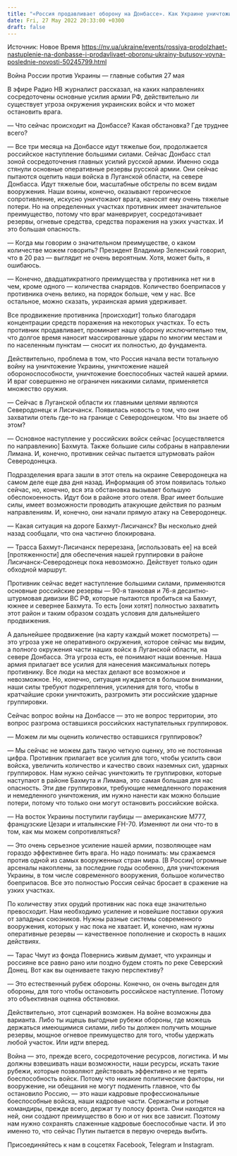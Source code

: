 ```yaml
---
title: "«Россия продавливает оборону на Донбассе». Как Украине уничтожить ударные группировки РФ и удержать оборону — интервью с Бутусовым"
date: Fri, 27 May 2022 20:33:00 +0300
draft: false
---
```

Источник: Новое Время https://nv.ua/ukraine/events/rossiya-prodolzhaet-nastuplenie-na-donbasse-i-prodavlivaet-oboronu-ukrainy-butusov-voyna-poslednie-novosti-50245799.html


Война России против Украины — главные события 27 мая

В эфире Радио НВ журналист рассказал, на каких направлениях сосредоточены основные усилия армии РФ, действительно ли существует угроза окружения украинских войск и что может остановить врага.

— Что сейчас происходит на Донбассе? Какая обстановка? Где труднее всего?

— Все три месяца на Донбассе идут тяжелые бои, продолжается российское наступление большими силами. Сейчас Донбасс стал зоной сосредоточения главных усилий русской армии. Именно сюда стянули основные оперативные резервы русской армии. Они сейчас пытаются оцепить наши войска в Луганской области, на севере Донбасса. Идут тяжелые бои, масштабные обстрелы по всем видам вооружения. Наши воины, конечно, оказывают героическое сопротивление, искусно уничтожают врага, наносят ему очень тяжелые потери. Но на определенных участках противник имеет значительное преимущество, потому что враг маневрирует, сосредотачивает резервы, огневые средства, средства поражения на узких участках. И это большая опасность.

— Когда мы говорим о значительном преимуществе, о каком количестве можем говорить? Президент Владимир Зеленский говорил, что в 20 раз — выглядит не очень вероятным. Хотя, может быть, я ошибаюсь.

— Конечно, двадцатикратного преимущества у противника нет ни в чем, кроме одного — количества снарядов. Количество боеприпасов у противника очень велико, на порядок больше, чем у нас. Все остальное, можно сказать, украинская армия удерживает.

Все продвижение противника [происходит] только благодаря концентрации средств поражения на некоторых участках. То есть противник продавливает, проминает нашу оборону исключительно тем, что долгое время наносит массированные удары по многим местам и по населенным пунктам — сносит их полностью, до фундамента.

Действительно, проблема в том, что Россия начала вести тотальную войну на уничтожение Украины, уничтожение нашей обороноспособности, уничтожение боеспособных частей нашей армии. И враг совершенно не ограничен никакими силами, применяется множество оружия.

— Сейчас в Луганской области их главными целями являются Северодонецк и Лисичанск. Появилась новость о том, что они захватили отель где-то на границе с Северодонецком. Что вы знаете об этом?

— Основное наступление у российских войск сейчас [осуществляется по направлению] Бахмута. Также большие силы собраны в направлении Лимана. И, конечно, противник сейчас пытается штурмовать район Северодонецка.

Подразделения врага зашли в этот отель на окраине Северодонецка на самом деле еще два дня назад. Информация об этом появилась только сейчас, но, конечно, вся эта обстановка вызывает большую обеспокоенность. Идут бои в районе этого отеля. Враг имеет большие силы, имеет возможности проводить атакующие действия по разным направлениям. И, конечно, они начали прямую атаку на Северодонецк.

— Какая ситуация на дороге Бахмут-Лисичанск? Вы несколько дней назад сообщали, что она частично блокирована.

— Трасса Бахмут-Лисичанск перерезана, [использовать ее] на всей [протяженности] для обеспечения нашей группировки в районе Лисичанск-Северодонецк пока невозможно. Действует только один обходной маршрут.

Противник сейчас ведет наступление большими силами, применяются основные российские резервы — 90-я танковая и 76-я десантно-штурмовая дивизии ВС РФ, которые пытаются пробиться на Бахмут, южнее и севернее Бахмута. То есть [они хотят] полностью захватить этот район и таким образом создать условия для дальнейшего продвижения.

А дальнейшее продвижение (на карту каждый может посмотреть) — это угроза уже не оперативного окружения, которое сейчас мы видим, а полного окружения части наших войск в Луганской области, на севере Донбасса. Эта угроза есть, ее понимают наши военные. Наша армия прилагает все усилия для нанесения максимальных потерь противнику. Все люди на местах делают все возможное и невозможное. Но, конечно, ситуация нуждается в большом внимании, наши силы требуют подкрепления, усиления для того, чтобы в кратчайшие сроки уничтожить, разгромить эти российские ударные группировки.

Сейчас вопрос войны на Донбассе — это не вопрос территории, это вопрос разгрома оставшихся российских наступательных группировок.

— Можем ли мы оценить количество оставшихся группировок?

— Мы сейчас не можем дать такую четкую оценку, это не постоянная цифра. Противник прилагает все усилия для того, чтобы усилить свои войска, увеличить количество и качество своих наземных сил, ударных группировок. Нам нужно сейчас уничтожить те группировки, которые наступают в районе Бахмута и Лимана, это самая большая для нас опасность. Эти две группировки, требующие немедленного поражения и немедленного уничтожения, им нужно нанести как можно большие потери, потому что только они могут остановить российские войска.

— На восток Украины поступили гаубицы — американские М777, французские Цезари и итальянские FH-70. Изменяют ли они что-то в том, как мы можем сопротивляться?

— Это очень серьезное усиление нашей армии, позволяющее нам гораздо эффективнее бить врага. Но надо понимать: мы сражаемся против одной из самых вооруженных стран мира. [В России] огромные арсеналы накоплены, за последние годы особенно, для уничтожения Украины, в том числе современного вооружения, большое количество боеприпасов. Все это полностью Россия сейчас бросает в сражение на узких участках.

По количеству этих орудий противник нас пока еще значительно превосходит. Нам необходимо усиление и новейшие поставки оружия от западных союзников. Нужны разные системы современного вооружения, которых у нас пока не хватает. И, конечно, нам нужны оперативные резервы — качественное пополнение и скорость в наших действиях.

— Тарас Чмут из фонда Повернись живым думает, что украинцы и россияне все равно рано или поздно будем стоять по реке Северский Донец. Вот как вы оцениваете такую перспективу?

— Это естественный рубеж обороны. Конечно, он очень выгоден для обороны, для того чтобы остановить российское наступление. Потому это объективная оценка обстановки.

Действительно, этот сценарий возможен. На войне возможны два варианта. Либо ты ищешь выгодные рубежи обороны, где можешь держаться имеющимися силами, либо ты должен получить мощные резервы, мощное огневое преимущество для того, чтобы удержать любой участок. Или идти вперед.

Война — это, прежде всего, сосредоточение ресурсов, логистика. И мы должны взвешивать наши возможности, наши ресурсы, искать такие рубежи, которые позволяют действовать эффективно и не терять боеспособность войск. Потому что никакие политические факторы, ни вооружение, ни обещания не могут подменить главное, что бы остановило Россию, — это наши кадровые профессиональные боеспособные войска, наши кадровые части. Сержанты и ротные командиры, прежде всего, держат ту полосу фронта. Они находятся на ней, они создают преимущество в бою и от них все зависит. Поэтому нам нужно сохранять слаженные кадровые боеспособные части. И это именно то, что сейчас Путин пытается в первую очередь выбить.

Присоединяйтесь к нам в соцсетях Facebook, Telegram и Instagram.
